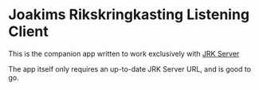 # Joakims Rikskringkasting Listening Client

This is the companion app written to work exclusively with [JRK Server](https://github.com/pimms/jrk_server)

The app itself only requires an up-to-date JRK Server URL, and is good to go.

